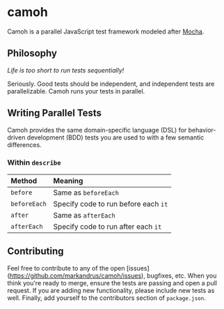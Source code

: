 camoh
=====

Camoh is a parallel JavaScript test framework modeled after
[Mocha](https://mochajs.org).

Philosophy
----------

_Life is too short to run tests sequentially!_

Seriously. Good tests should be independent, and independent tests are
parallelizable. Camoh runs your tests in parallel.

Writing Parallel Tests
----------------------

Camoh provides the same domain-specific language (DSL) for behavior-driven
development (BDD) tests you are used to with a few semantic differences.

### Within `describe`

| Method       | Meaning                               |
|:------------ |:------------------------------------- |
| `before`     | Same as `beforeEach`                  |
| `beforeEach` | Specify code to run before each `it`  |
| `after`      | Same as `afterEach`                   |
| `afterEach`  | Specify code to run after each `it`   |

Contributing
------------

Feel free to contribute to any of the open [issues]
(https://github.com/markandrus/camoh/issues), bugfixes, etc. When you
think you're ready to merge, ensure the tests are passing and open a pull
request. If you are adding new functionality, please include new tests as well.
Finally, add yourself to the contributors section of `package.json`.
